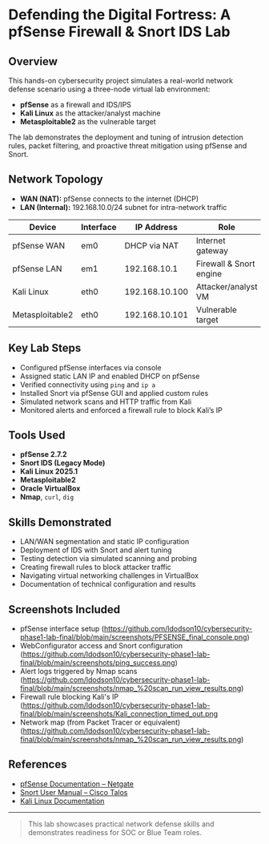 # Defending the Digital Fortress: A pfSense Firewall & Snort IDS Lab

## Overview
This hands-on cybersecurity project simulates a real-world network defense scenario using a three-node virtual lab environment:  
- **pfSense** as a firewall and IDS/IPS  
- **Kali Linux** as the attacker/analyst machine  
- **Metasploitable2** as the vulnerable target

The lab demonstrates the deployment and tuning of intrusion detection rules, packet filtering, and proactive threat mitigation using pfSense and Snort.

## Network Topology

- **WAN (NAT):** pfSense connects to the internet (DHCP)
- **LAN (Internal):** 192.168.10.0/24 subnet for intra-network traffic

| Device           | Interface | IP Address       | Role                    |
|------------------|-----------|------------------|-------------------------|
| pfSense WAN      | em0       | DHCP via NAT     | Internet gateway        |
| pfSense LAN      | em1       | 192.168.10.1     | Firewall & Snort engine |
| Kali Linux       | eth0      | 192.168.10.100   | Attacker/analyst VM     |
| Metasploitable2  | eth0      | 192.168.10.101   | Vulnerable target       |

## Key Lab Steps

- Configured pfSense interfaces via console
- Assigned static LAN IP and enabled DHCP on pfSense
- Verified connectivity using `ping` and `ip a`
- Installed Snort via pfSense GUI and applied custom rules
- Simulated network scans and HTTP traffic from Kali
- Monitored alerts and enforced a firewall rule to block Kali’s IP

## Tools Used

- **pfSense 2.7.2**
- **Snort IDS (Legacy Mode)**
- **Kali Linux 2025.1**
- **Metasploitable2**
- **Oracle VirtualBox**
- **Nmap**, `curl`, `dig`

## Skills Demonstrated

- LAN/WAN segmentation and static IP configuration  
- Deployment of IDS with Snort and alert tuning  
- Testing detection via simulated scanning and probing  
- Creating firewall rules to block attacker traffic  
- Navigating virtual networking challenges in VirtualBox  
- Documentation of technical configuration and results

## Screenshots Included

- pfSense interface setup (https://github.com/ldodson10/cybersecurity-phase1-lab-final/blob/main/screenshots/PFSENSE_final_console.png)
- WebConfigurator access and Snort configuration (https://github.com/ldodson10/cybersecurity-phase1-lab-final/blob/main/screenshots/ping_success.png)
- Alert logs triggered by Nmap scans (https://github.com/ldodson10/cybersecurity-phase1-lab-final/blob/main/screenshots/nmap_%20scan_run_view_results.png)
- Firewall rule blocking Kali's IP (https://github.com/ldodson10/cybersecurity-phase1-lab-final/blob/main/screenshots/Kali_connection_timed_out.png
- Network map (from Packet Tracer or equivalent) (https://github.com/ldodson10/cybersecurity-phase1-lab-final/blob/main/screenshots/nmap_%20scan_run_view_results.png)

## References

- [pfSense Documentation – Netgate](https://docs.netgate.com/pfsense/en/latest/)
- [Snort User Manual – Cisco Talos](https://docs.snort.org/)
- [Kali Linux Documentation](https://www.kali.org/docs/)

---

> This lab showcases practical network defense skills and demonstrates readiness for SOC or Blue Team roles.

